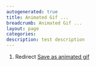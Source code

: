 ```yaml
---
autogenerated: true
title: Animated Gif ...
breadcrumb: Animated Gif ...
layout: page
categories: 
description: test description
---
```


1.  Redirect [Save as animated gif](Save_as_animated_gif "wikilink")
